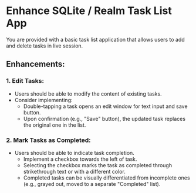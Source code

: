 # Enhance SQLite / Realm Task List App

You are provided with a basic task list application that allows users to add and delete tasks in live session.

## Enhancements:

### 1. Edit Tasks:

  - Users should be able to modify the content of existing tasks.
  - Consider implementing:
    - Double-tapping a task opens an edit window for text input and save button.
    - Upon confirmation (e.g., "Save" button), the updated task replaces the original one in the list.
      
### 2. Mark Tasks as Completed:

  - Users should be able to indicate task completion.
    - Implement a checkbox towards the left of task.
    - Selecting the checkbox marks the task as completed through strikethrough text or with a different color.
    - Completed tasks can be visually differentiated from incomplete ones (e.g., grayed out, moved to a separate "Completed" list).

